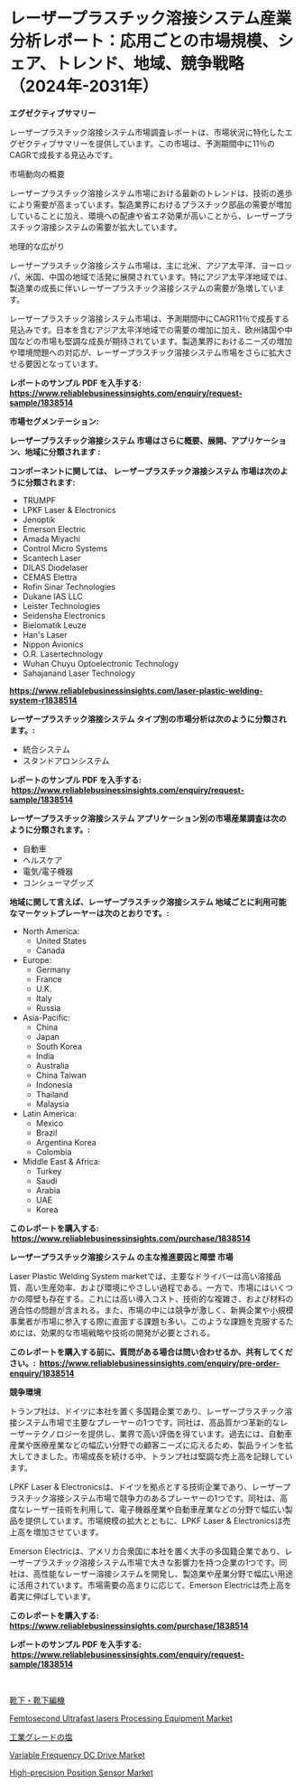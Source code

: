 <p><h1>レーザープラスチック溶接システム産業分析レポート：応用ごとの市場規模、シェア、トレンド、地域、競争戦略（2024年-2031年）</h1></p><p><strong>エグゼクティブサマリー</strong></p>
<p><p>レーザープラスチック溶接システム市場調査レポートは、市場状況に特化したエグゼクティブサマリーを提供しています。この市場は、予測期間中に11％のCAGRで成長する見込みです。</p><p>市場動向の概要</p><p>レーザープラスチック溶接システム市場における最新のトレンドは、技術の進歩により需要が高まっています。製造業界におけるプラスチック部品の需要が増加していることに加え、環境への配慮や省エネ効果が高いことから、レーザープラスチック溶接システムの需要が拡大しています。</p><p>地理的な広がり</p><p>レーザープラスチック溶接システム市場は、主に北米、アジア太平洋、ヨーロッパ、米国、中国の地域で活発に展開されています。特にアジア太平洋地域では、製造業の成長に伴いレーザープラスチック溶接システムの需要が急増しています。</p><p>レーザープラスチック溶接システム市場は、予測期間中にCAGR11％で成長する見込みです。日本を含むアジア太平洋地域での需要の増加に加え、欧州諸国や中国などの市場も堅調な成長が期待されています。製造業界におけるニーズの増加や環境問題への対応が、レーザープラスチック溶接システム市場をさらに拡大させる要因となっています。</p></p>
<p><strong>レポートのサンプル PDF を入手する: <a href="https://www.reliablebusinessinsights.com/enquiry/request-sample/1838514">https://www.reliablebusinessinsights.com/enquiry/request-sample/1838514</a></strong></p>
<p><strong>市場セグメンテーション:</strong></p>
<p><strong> レーザープラスチック溶接システム 市場はさらに概要、展開、アプリケーション、地域に分類されます :</strong></p>
<p><strong>コンポーネントに関しては、 レーザープラスチック溶接システム 市場は次のように分類されます: &nbsp;</strong></p>
<p><ul><li>TRUMPF</li><li>LPKF Laser & Electronics</li><li>Jenoptik</li><li>Emerson Electric</li><li>Amada Miyachi</li><li>Control Micro Systems</li><li>Scantech Laser</li><li>DILAS Diodelaser</li><li>CEMAS Elettra</li><li>Rofin Sinar Technologies</li><li>Dukane IAS LLC</li><li>Leister Technologies</li><li>Seidensha Electronics</li><li>Bielomatik Leuze</li><li>Han's Laser</li><li>Nippon Avionics</li><li>O.R. Lasertechnology</li><li>Wuhan Chuyu Optoelectronic Technology</li><li>Sahajanand Laser Technology</li></ul></p>
<p><strong><a href="https://www.reliablebusinessinsights.com/laser-plastic-welding-system-r1838514">https://www.reliablebusinessinsights.com/laser-plastic-welding-system-r1838514</a></strong></p>
<p><strong> レーザープラスチック溶接システム タイプ別の市場分析は次のように分類されます。:</strong></p>
<p><ul><li>統合システム</li><li>スタンドアロンシステム</li></ul></p>
<p><strong>レポートのサンプル PDF を入手する: &nbsp;<a href="https://www.reliablebusinessinsights.com/enquiry/request-sample/1838514">https://www.reliablebusinessinsights.com/enquiry/request-sample/1838514</a></strong></p>
<p><strong> レーザープラスチック溶接システム アプリケーション別の市場産業調査は次のように分類されます。:</strong></p>
<p><ul><li>自動車</li><li>ヘルスケア</li><li>電気/電子機器</li><li>コンシューマグッズ</li></ul></p>
<p><strong>地域に関して言えば、レーザープラスチック溶接システム 地域ごとに利用可能なマーケットプレーヤーは次のとおりです。:</strong></p>
<p><ul>
    <li>
        North America:
        <ul>
            <li>United States</li>
            <li>Canada</li>
        </ul>
    </li>
    <li>
        Europe:
        <ul>
            <li>Germany</li>
            <li>France</li>
            <li>U.K.</li>
            <li>Italy</li>
            <li>Russia</li>
        </ul>
    </li>
    <li>
        Asia-Pacific:
        <ul>
            <li>China</li>
            <li>Japan</li>
            <li>South Korea</li>
            <li>India</li>
            <li>Australia</li>
            <li>China Taiwan</li>
            <li>Indonesia</li>
            <li>Thailand</li>
            <li>Malaysia</li>
        </ul>
    </li>
    <li>
        Latin America:
        <ul>
            <li>Mexico</li>
            <li>Brazil</li>
            <li>Argentina Korea</li>
            <li>Colombia</li>
        </ul>
    </li>
    <li>
        Middle East & Africa:
        <ul>
            <li>Turkey</li>
            <li>Saudi</li>
            <li>Arabia</li>
            <li>UAE</li>
            <li>Korea</li>
        </ul>
    </li>
    </ul></p>
<p><strong>このレポートを購入する: &nbsp;<a href="https://www.reliablebusinessinsights.com/purchase/1838514">https://www.reliablebusinessinsights.com/purchase/1838514</a></strong></p>
<p><strong>レーザープラスチック溶接システム の主な推進要因と障壁 市場</strong></p>
<p><p>Laser Plastic Welding System marketでは、主要なドライバーは高い溶接品質、高い生産効率、および環境にやさしい過程である。一方で、市場にはいくつかの障壁も存在する。これには高い導入コスト、技術的な複雑さ、および材料の適合性の問題が含まれる。また、市場の中には競争が激しく、新興企業や小規模事業者が市場に参入する際に直面する課題も多い。このような課題を克服するためには、効果的な市場戦略や技術の開発が必要とされる。</p></p>
<p><strong>このレポートを購入する前に、質問がある場合は問い合わせるか、共有してください。:&nbsp; <a href="https://www.reliablebusinessinsights.com/enquiry/pre-order-enquiry/1838514">https://www.reliablebusinessinsights.com/enquiry/pre-order-enquiry/1838514</a></strong></p>
<p><strong>競争環境</strong></p>
<p><p>トランプ社は、ドイツに本社を置く多国籍企業であり、レーザープラスチック溶接システム市場で主要なプレーヤーの1つです。同社は、高品質かつ革新的なレーザーテクノロジーを提供し、業界で高い評価を得ています。過去には、自動車産業や医療産業などの幅広い分野での顧客ニーズに応えるため、製品ラインを拡大してきました。市場成長を続ける中、トランプ社は堅調な売上高を記録しています。</p><p>LPKF Laser & Electronicsは、ドイツを拠点とする技術企業であり、レーザープラスチック溶接システム市場で競争力のあるプレーヤーの1つです。同社は、高度なレーザー技術を利用して、電子機器産業や自動車産業などの分野で幅広い製品を提供しています。市場規模の拡大とともに、LPKF Laser & Electronicsは売上高を増加させています。</p><p>Emerson Electricは、アメリカ合衆国に本社を置く大手の多国籍企業であり、レーザープラスチック溶接システム市場で大きな影響力を持つ企業の1つです。同社は、高性能なレーザー溶接システムを開発し、製造業や産業分野で幅広い用途に活用されています。市場需要の高まりに応じて、Emerson Electricは売上高を着実に伸ばしています。</p></p>
<p><strong>このレポートを購入する: &nbsp; <a href="https://www.reliablebusinessinsights.com/purchase/1838514">https://www.reliablebusinessinsights.com/purchase/1838514</a></strong></p>
<p><strong>レポートのサンプル PDF を入手する: &nbsp;<a href="https://www.reliablebusinessinsights.com/enquiry/request-sample/1838514">https://www.reliablebusinessinsights.com/enquiry/request-sample/1838514</a></strong><strong></strong></p>
<p>&nbsp;</p>
<p><p><a href="https://github.com/BrionnaBoyle/Market-Research-Report-List-1/blob/main/1499275104795.md">靴下・靴下編機</a></p><p><a href="https://github.com/bobicer/Market-Research-Report-List-3/blob/main/femtosecond-ultrafast-lasers-processing-equipment-market.md">Femtosecond Ultrafast lasers Processing Equipment Market</a></p><p><a href="https://github.com/JerelSchulit20231/Market-Research-Report-List-1/blob/main/5390509104794.md">工業グレードの塩</a></p><p><a href="https://github.com/timeliteaut/Market-Research-Report-List-3/blob/main/variable-frequency-dc-drive-market.md">Variable Frequency DC Drive Market</a></p><p><a href="https://issuu.com/reportprime-2/docs/high-precision-position-sensor-market-size-2030.pp">High-precision Position Sensor Market</a></p></p>